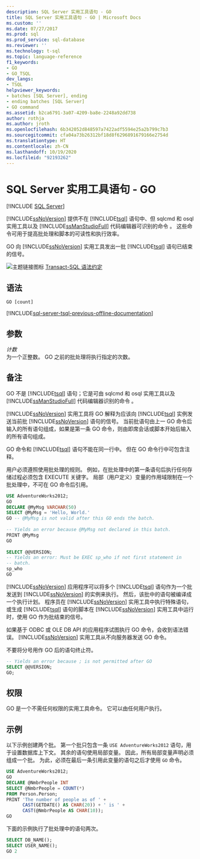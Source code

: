 ```yaml
---
description: SQL Server 实用工具语句 - GO
title: SQL Server 实用工具语句 - GO | Microsoft Docs
ms.custom: ''
ms.date: 07/27/2017
ms.prod: sql
ms.prod_service: sql-database
ms.reviewer: ''
ms.technology: t-sql
ms.topic: language-reference
f1_keywords:
- GO
- GO_TSQL
dev_langs:
- TSQL
helpviewer_keywords:
- batches [SQL Server], ending
- ending batches [SQL Server]
- GO command
ms.assetid: b2ca6791-3a07-4209-ba8e-2248a92dd738
author: rothja
ms.author: jroth
ms.openlocfilehash: 6b342052d848597a7422adf5594e25a2b799c7b3
ms.sourcegitcommit: cfa04a73b26312bf18d8f6296891679166e2754d
ms.translationtype: HT
ms.contentlocale: zh-CN
ms.lasthandoff: 10/19/2020
ms.locfileid: "92193262"
---
```

# <a name="sql-server-utilities-statements---go"></a>SQL Server 实用工具语句 - GO
[!INCLUDE [SQL Server](../../includes/applies-to-version/sqlserver.md)]

  [!INCLUDE[ssNoVersion](../../includes/ssnoversion-md.md)] 提供不在 [!INCLUDE[tsql](../../includes/tsql-md.md)] 语句中、但 sqlcmd 和 osql 实用工具以及 [!INCLUDE[ssManStudioFull](../../includes/ssmanstudiofull-md.md)] 代码编辑器可识别的命令   。 这些命令可用于提高批处理和脚本的可读性和执行效率。  
  
  GO 向 [!INCLUDE[ssNoVersion](../../includes/ssnoversion-md.md)] 实用工具发出一批 [!INCLUDE[tsql](../../includes/tsql-md.md)] 语句已结束的信号。  
  
 ![主题链接图标](../../database-engine/configure-windows/media/topic-link.gif "“主题链接”图标") [Transact-SQL 语法约定](../../t-sql/language-elements/transact-sql-syntax-conventions-transact-sql.md)  
  
## <a name="syntax"></a>语法  
  
```syntaxsql  
GO [count]  
```  
  
[!INCLUDE[sql-server-tsql-previous-offline-documentation](../../includes/sql-server-tsql-previous-offline-documentation.md)]

## <a name="arguments"></a>参数
 *计数*  
 为一个正整数。 GO 之前的批处理将执行指定的次数。  
  
## <a name="remarks"></a>备注  
 GO 不是 [!INCLUDE[tsql](../../includes/tsql-md.md)] 语句；它是可由 sqlcmd 和 osql 实用工具以及 [!INCLUDE[ssManStudioFull](../../includes/ssmanstudiofull-md.md)] 代码编辑器识别的命令   。  
  
 [!INCLUDE[ssNoVersion](../../includes/ssnoversion-md.md)] 实用工具将 GO 解释为应该向 [!INCLUDE[tsql](../../includes/tsql-md.md)] 实例发送当前批 [!INCLUDE[ssNoVersion](../../includes/ssnoversion-md.md)] 语句的信号。 当前批语句由上一 GO 命令后输入的所有语句组成，如果是第一条 GO 命令，则由即席会话或脚本开始后输入的所有语句组成。  
  
 GO 命令和 [!INCLUDE[tsql](../../includes/tsql-md.md)] 语句不能在同一行中。 但在 GO 命令行中可包含注释。  
  
 用户必须遵照使用批处理的规则。 例如，在批处理中的第一条语句后执行任何存储过程必须包含 EXECUTE 关键字。 局部（用户定义）变量的作用域限制在一个批处理中，不可在 GO 命令后引用。  
  
```sql  
USE AdventureWorks2012;  
GO  
DECLARE @MyMsg VARCHAR(50)  
SELECT @MyMsg = 'Hello, World.'  
GO -- @MyMsg is not valid after this GO ends the batch.  
  
-- Yields an error because @MyMsg not declared in this batch.  
PRINT @MyMsg  
GO  
  
SELECT @@VERSION;  
-- Yields an error: Must be EXEC sp_who if not first statement in   
-- batch.  
sp_who  
GO  
```  
  
 [!INCLUDE[ssNoVersion](../../includes/ssnoversion-md.md)] 应用程序可以将多个 [!INCLUDE[tsql](../../includes/tsql-md.md)] 语句作为一个批发送到 [!INCLUDE[ssNoVersion](../../includes/ssnoversion-md.md)] 的实例来执行。 然后，该批中的语句被编译成一个执行计划。 程序员在 [!INCLUDE[ssNoVersion](../../includes/ssnoversion-md.md)] 实用工具中执行特殊语句，或生成 [!INCLUDE[tsql](../../includes/tsql-md.md)] 语句的脚本在 [!INCLUDE[ssNoVersion](../../includes/ssnoversion-md.md)] 实用工具中运行时，使用 GO 作为批结束的信号。  
  
 如果基于 ODBC 或 OLE DB API 的应用程序试图执行 GO 命令，会收到语法错误。 [!INCLUDE[ssNoVersion](../../includes/ssnoversion-md.md)] 实用工具从不向服务器发送 GO 命令。  
  
 不要将分号用作 GO 后的语句终止符。
 
```sql
-- Yields an error because ; is not permitted after GO  
SELECT @@VERSION;  
GO;  
```
  
## <a name="permissions"></a>权限  
 GO 是一个不需任何权限的实用工具命令。 它可以由任何用户执行。    
  
## <a name="examples"></a>示例  
 以下示例创建两个批。 第一个批只包含一条 `USE AdventureWorks2012` 语句，用于设置数据库上下文。 其余的语句使用局部变量。 因此，所有局部变量声明必须组成一个批。 为此，必须在最后一条引用此变量的语句之后才使用 `GO` 命令。  
  
```sql  
USE AdventureWorks2012;  
GO  
DECLARE @NmbrPeople INT  
SELECT @NmbrPeople = COUNT(*)  
FROM Person.Person;  
PRINT 'The number of people as of ' +  
      CAST(GETDATE() AS CHAR(20)) + ' is ' +  
      CAST(@NmbrPeople AS CHAR(10));  
GO  
```  
  
 下面的示例执行了批处理中的语句两次。  
  
```sql  
SELECT DB_NAME();  
SELECT USER_NAME();  
GO 2  
```  
  
  
